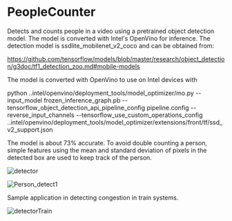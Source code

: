 # PeopleCounter
Detects and counts people in a video using a pretrained object detection model. The model is converted with Intel's OpenVino for inference.
The detection model is ssdlite_mobilenet_v2_coco and can be obtained from:

https://github.com/tensorflow/models/blob/master/research/object_detection/g3doc/tf1_detection_zoo.md#mobile-models

The model is converted with OpenVino to use on Intel devices with

python ..intel/openvino/deployment_tools/model_optimizer/mo.py --input_model frozen_inference_graph.pb --tensorflow_object_detection_api_pipeline_config pipeline.config --reverse_input_channels --tensorflow_use_custom_operations_config ..intel/openvino/deployment_tools/model_optimizer/extensions/front/tf/ssd_v2_support.json

The model is about 73% accurate. To avoid double counting a person, simple features using the mean and standard deviation of pixels in the detected box are used to keep track of the person. 


![detector](https://user-images.githubusercontent.com/5798711/105663512-4cfa4c80-5e87-11eb-8377-cd83b101793e.gif)

![Person_detect1](https://user-images.githubusercontent.com/5798711/104991295-45442f00-59d3-11eb-85f0-6487a7c36699.PNG)


Sample application in detecting congestion in train systems.

![detectorTrain](https://user-images.githubusercontent.com/5798711/107834934-a8b04b00-6d4c-11eb-928c-14df6eadb920.gif)





